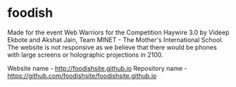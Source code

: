 # foodish
Made for the event Web Warriors for the Competition Haywire 3.0 by Videep Ekbote and Akshat Jain, Team MINET - The Mother's International School.
The website is not responsive as we believe that there would be phones with large screens or holographic projections in 2100.

Website name - http://foodishsite.github.io
Repository name - https://github.com/foodishsite/foodishsite.github.io
